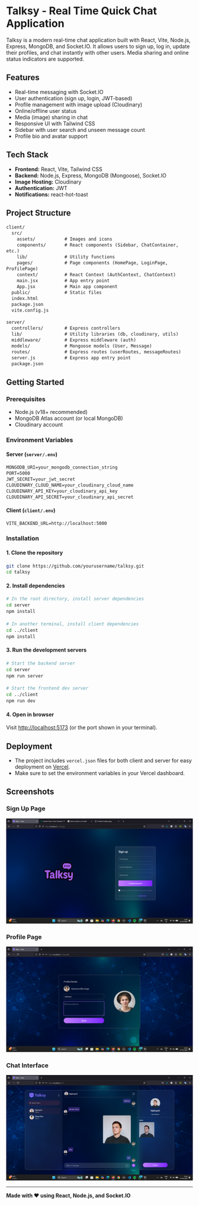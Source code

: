 # Talksy - Real Time Quick Chat Application

Talksy is a modern real-time chat application built with React, Vite, Node.js, Express, MongoDB, and Socket.IO. It allows users to sign up, log in, update their profiles, and chat instantly with other users. Media sharing and online status indicators are supported.

## Features

- Real-time messaging with Socket.IO
- User authentication (sign up, login, JWT-based)
- Profile management with image upload (Cloudinary)
- Online/offline user status
- Media (image) sharing in chat
- Responsive UI with Tailwind CSS
- Sidebar with user search and unseen message count
- Profile bio and avatar support

## Tech Stack

- **Frontend:** React, Vite, Tailwind CSS
- **Backend:** Node.js, Express, MongoDB (Mongoose), Socket.IO
- **Image Hosting:** Cloudinary
- **Authentication:** JWT
- **Notifications:** react-hot-toast

## Project Structure

```
client/
  src/
    assets/           # Images and icons
    components/       # React components (Sidebar, ChatContainer, etc.)
    lib/              # Utility functions
    pages/            # Page components (HomePage, LoginPage, ProfilePage)
    context/          # React Context (AuthContext, ChatContext)
    main.jsx          # App entry point
    App.jsx           # Main app component
  public/             # Static files
  index.html
  package.json
  vite.config.js

server/
  controllers/        # Express controllers
  lib/                # Utility libraries (db, cloudinary, utils)
  middleware/         # Express middleware (auth)
  models/             # Mongoose models (User, Message)
  routes/             # Express routes (userRoutes, messageRoutes)
  server.js           # Express app entry point
  package.json
```

## Getting Started

### Prerequisites

- Node.js (v18+ recommended)
- MongoDB Atlas account (or local MongoDB)
- Cloudinary account

### Environment Variables

#### Server (`server/.env`)

```
MONGODB_URI=your_mongodb_connection_string
PORT=5000
JWT_SECRET=your_jwt_secret
CLOUDINARY_CLOUD_NAME=your_cloudinary_cloud_name
CLOUDINARY_API_KEY=your_cloudinary_api_key
CLOUDINARY_API_SECRET=your_cloudinary_api_secret
```

#### Client (`client/.env`)

```
VITE_BACKEND_URL=http://localhost:5000
```

### Installation

#### 1. Clone the repository

```sh
git clone https://github.com/yourusername/talksy.git
cd talksy
```

#### 2. Install dependencies

```sh
# In the root directory, install server dependencies
cd server
npm install

# In another terminal, install client dependencies
cd ../client
npm install
```

#### 3. Run the development servers

```sh
# Start the backend server
cd server
npm run server

# Start the frontend dev server
cd ../client
npm run dev
```

#### 4. Open in browser

Visit [http://localhost:5173](http://localhost:5173) (or the port shown in your terminal).

## Deployment

- The project includes `vercel.json` files for both client and server for easy deployment on [Vercel](https://vercel.com/).
- Make sure to set the environment variables in your Vercel dashboard.

## Screenshots

### Sign Up Page

![Sign Up Page](client/src/assets/Screenshot1.png)

### Profile Page

![Profile Page](client/src/assets/Screenshot3.png)


### Chat Interface

![Chat Interface](client/src/assets/Screenshot2.png)


---

**Made with ❤️ using React, Node.js, and Socket.IO**